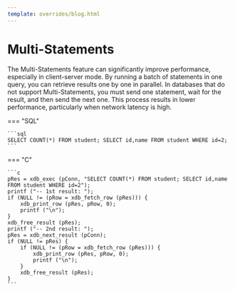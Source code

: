 ```yaml
---
template: overrides/blog.html
---
```


# Multi-Statements

The Multi-Statements feature can significantly improve performance, especially in client-server mode. By running a batch of statements in one query, you can retrieve results one by one in parallel. In databases that do not support Multi-Statements, you must send one statement, wait for the result, and then send the next one. This process results in lower performance, particularly when network latency is high.

=== "SQL"

	```sql
	SELECT COUNT(*) FROM student; SELECT id,name FROM student WHERE id=2;
	```
	
=== "C"

	```c
	pRes = xdb_exec (pConn, "SELECT COUNT(*) FROM student; SELECT id,name FROM student WHERE id=2");
	printf ("-- 1st result: ");
	if (NULL != (pRow = xdb_fetch_row (pRes))) {
		xdb_print_row (pRes, pRow, 0);
		printf ("\n");
	}
	xdb_free_result (pRes);
	printf ("-- 2nd result: ");
	pRes = xdb_next_result (pConn);
	if (NULL != pRes) {
		if (NULL != (pRow = xdb_fetch_row (pRes))) {
			xdb_print_row (pRes, pRow, 0);
			printf ("\n");
		}
		xdb_free_result (pRes);
	}
	```